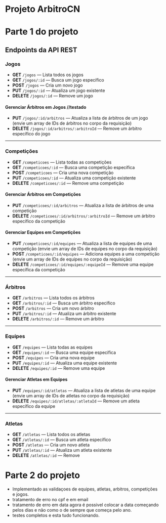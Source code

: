 # Projeto ArbitroCN

# Parte 1 do projeto

## Endpoints da API REST

### Jogos
- **GET** `/jogos` — Lista todos os jogos
- **GET** `/jogos/:id` — Busca um jogo específico
- **POST** `/jogos` — Cria um novo jogo
- **PUT** `/jogos/:id` — Atualiza um jogo existente
- **DELETE** `/jogos/:id` — Remove um jogo

#### Gerenciar Árbitros em Jogos //testado
- **PUT** `/jogos/:id/arbitros` — Atualiza a lista de árbitros de um jogo (envie um array de IDs de árbitros no corpo da requisição)
- **DELETE** `/jogos/:id/arbitros/:arbitroId` — Remove um árbitro específico do jogo

---

### Competições
- **GET** `/competicoes` — Lista todas as competições
- **GET** `/competicoes/:id` — Busca uma competição específica
- **POST** `/competicoes` — Cria uma nova competição
- **PUT** `/competicoes/:id` — Atualiza uma competição existente
- **DELETE** `/competicoes/:id` — Remove uma competição

#### Gerenciar Árbitros em Competições
- **PUT** `/competicoes/:id/arbitros` — Atualiza a lista de árbitros de uma competição
- **DELETE** `/competicoes/:id/arbitros/:arbitroId` — Remove um árbitro específico da competição

#### Gerenciar Equipes em Competições
- **PUT** `/competicoes/:id/equipes` — Atualiza a lista de equipes de uma competição (envie um array de IDs de equipes no corpo da requisição)
- **POST** `/competicoes/:id/equipes` — Adiciona equipes a uma competição (envie um array de IDs de equipes no corpo da requisição)
- **DELETE** `/competicoes/:id/equipes/:equipeId` — Remove uma equipe específica da competição

---

### Árbitros
- **GET** `/arbitros` — Lista todos os árbitros
- **GET** `/arbitros/:id` — Busca um árbitro específico
- **POST** `/arbitros` — Cria um novo árbitro
- **PUT** `/arbitros/:id` — Atualiza um árbitro existente
- **DELETE** `/arbitros/:id` — Remove um árbitro

---

### Equipes
- **GET** `/equipes` — Lista todas as equipes
- **GET** `/equipes/:id` — Busca uma equipe específica
- **POST** `/equipes` — Cria uma nova equipe
- **PUT** `/equipes/:id` — Atualiza uma equipe existente
- **DELETE** `/equipes/:id` — Remove uma equipe

#### Gerenciar Atletas em Equipes
- **PUT** `/equipes/:id/atletas` — Atualiza a lista de atletas de uma equipe (envie um array de IDs de atletas no corpo da requisição)
- **DELETE** `/equipes/:id/atletas/:atletaId` — Remove um atleta específico da equipe

---

### Atletas
- **GET** `/atletas` — Lista todos os atletas
- **GET** `/atletas/:id` — Busca um atleta específico
- **POST** `/atletas` — Cria um novo atleta
- **PUT** `/atletas/:id` — Atualiza um atleta existente
- **DELETE** `/atletas/:id` — Remove


# Parte 2 do projeto
- Implementado as validaçoes de equipes, atletas, arbitros, competições e jogos.
- tratamento de erro no cpf e em email
- tratamento de erro em data agora é possivel colocar a data começando pelos dias e não como o de sempre que começa pelo ano.
- testes completos e esta tudo funcionando.